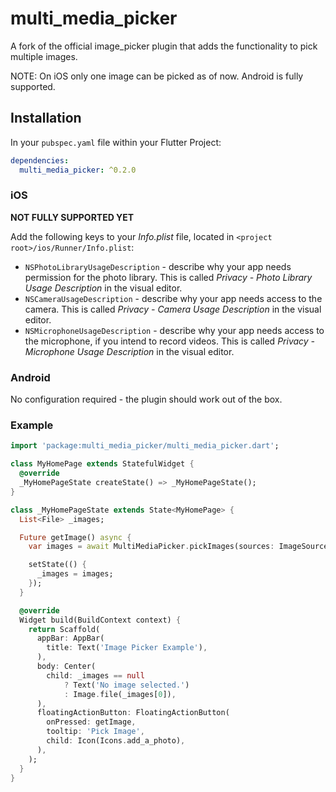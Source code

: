 # multi_media_picker

A fork of the official image_picker plugin that adds the functionality to pick multiple images.

NOTE: On iOS only one image can be picked as of now. Android is fully supported.

## Installation

In your `pubspec.yaml` file within your Flutter Project: 

```yaml
dependencies:
  multi_media_picker: ^0.2.0
```

### iOS

**NOT FULLY SUPPORTED YET**

Add the following keys to your _Info.plist_ file, located in `<project root>/ios/Runner/Info.plist`:

* `NSPhotoLibraryUsageDescription` - describe why your app needs permission for the photo library. This is called _Privacy - Photo Library Usage Description_ in the visual editor.
* `NSCameraUsageDescription` - describe why your app needs access to the camera. This is called _Privacy - Camera Usage Description_ in the visual editor.
* `NSMicrophoneUsageDescription` - describe why your app needs access to the microphone, if you intend to record videos. This is called _Privacy - Microphone Usage Description_ in the visual editor.

### Android

No configuration required - the plugin should work out of the box.

### Example

``` dart
import 'package:multi_media_picker/multi_media_picker.dart';

class MyHomePage extends StatefulWidget {
  @override
  _MyHomePageState createState() => _MyHomePageState();
}

class _MyHomePageState extends State<MyHomePage> {
  List<File> _images;

  Future getImage() async {
    var images = await MultiMediaPicker.pickImages(sources: ImageSource.camera);

    setState(() {
      _images = images;
    });
  }

  @override
  Widget build(BuildContext context) {
    return Scaffold(
      appBar: AppBar(
        title: Text('Image Picker Example'),
      ),
      body: Center(
        child: _images == null
            ? Text('No image selected.')
            : Image.file(_images[0]),
      ),
      floatingActionButton: FloatingActionButton(
        onPressed: getImage,
        tooltip: 'Pick Image',
        child: Icon(Icons.add_a_photo),
      ),
    );
  }
}
```